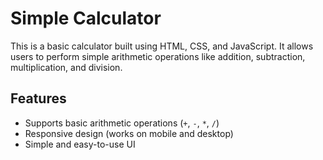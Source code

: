 # Simple Calculator

This is a basic calculator built using HTML, CSS, and JavaScript. It allows users to perform simple arithmetic operations like addition, subtraction, multiplication, and division.

## Features
- Supports basic arithmetic operations (`+`, `-`, `*`, `/`)
- Responsive design (works on mobile and desktop)
- Simple and easy-to-use UI
